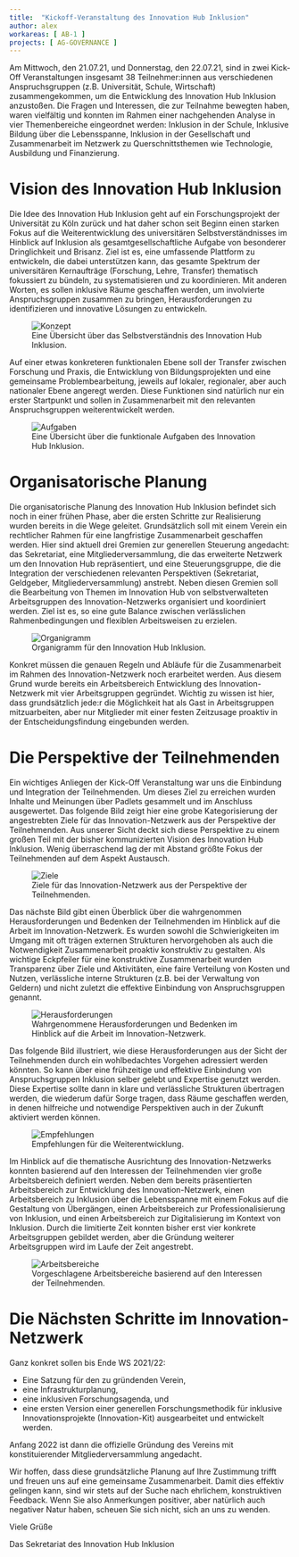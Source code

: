 ```yaml
---
title:  "Kickoff-Veranstaltung des Innovation Hub Inklusion"
author: alex
workareas: [ AB-1 ]
projects: [ AG-GOVERNANCE ]
---
```

Am Mittwoch, den 21.07.21, und Donnerstag, den 22.07.21, sind in zwei Kick-Off Veranstaltungen insgesamt 38 Teilnehmer:innen aus verschiedenen Anspruchsgruppen (z.B. Universität, Schule, Wirtschaft) zusammengekommen, um die Entwicklung des Innovation Hub Inklusion anzustoßen. Die Fragen und Interessen, die zur Teilnahme bewegten haben, waren vielfältig und konnten im Rahmen einer nachgehenden Analyse in vier Themenbereiche eingeordnet werden: Inklusion in der Schule, Inklusive Bildung über die Lebensspanne, Inklusion in der Gesellschaft und Zusammenarbeit im Netzwerk zu Querschnittsthemen wie Technologie, Ausbildung und Finanzierung.

# Vision des Innovation Hub Inklusion

Die Idee des Innovation Hub Inklusion geht auf ein Forschungsprojekt der Universität zu Köln zurück und hat daher schon seit Beginn einen starken Fokus auf die Weiterentwicklung des universitären Selbstverständnisses im Hinblick auf Inklusion als gesamtgesellschaftliche Aufgabe von besonderer Dringlichkeit und Brisanz. Ziel ist es, eine umfassende Plattform zu entwickeln, die dabei unterstützen kann, das gesamte Spektrum der universitären Kernaufträge (Forschung, Lehre, Transfer) thematisch fokussiert zu bündeln, zu systematisieren und zu koordinieren. Mit anderen Worten, es sollen inklusive Räume geschaffen werden, um involvierte Anspruchsgruppen zusammen zu bringen, Herausforderungen zu identifizieren und innovative Lösungen zu entwickeln. 

<figure>
  <img src="/assets/images/pages/konzept.svg" alt="Konzept"/>
  <figcaption>Eine Übersicht über das Selbstverständnis des Innovation Hub Inklusion.</figcaption>
</figure>

Auf einer etwas konkreteren funktionalen Ebene soll der Transfer zwischen Forschung und Praxis, die Entwicklung von Bildungsprojekten und eine gemeinsame Problembearbeitung, jeweils auf lokaler, regionaler, aber auch nationaler Ebene angeregt werden. Diese Funktionen sind natürlich nur ein erster Startpunkt und sollen in Zusammenarbeit mit den relevanten Anspruchsgruppen weiterentwickelt werden.

<figure>
  <img src="/assets/images/pages/aufgaben.svg" alt="Aufgaben"/>
  <figcaption>Eine Übersicht über die funktionale Aufgaben des Innovation Hub Inklusion.</figcaption>
</figure>

# Organisatorische Planung

Die organisatorische Planung des Innovation Hub Inklusion befindet sich noch in einer frühen Phase, aber die ersten Schritte zur Realisierung wurden bereits in die Wege geleitet. Grundsätzlich soll mit einem Verein ein rechtlicher Rahmen für eine langfristige Zusammenarbeit geschaffen werden. Hier sind aktuell drei Gremien zur generellen Steuerung angedacht: das Sekretariat, eine Mitgliederversammlung, die das erweiterte Netzwerk um den Innovation Hub repräsentiert, und eine Steuerungsgruppe, die die Integration der verschiedenen relevanten Perspektiven (Sekretariat, Geldgeber, Mitgliederversammlung) anstrebt. Neben diesen Gremien soll die Bearbeitung von Themen im Innovation Hub von selbstverwalteten Arbeitsgruppen des Innovation-Netzwerks organisiert und koordiniert werden. Ziel ist es, so eine gute Balance zwischen verlässlichen Rahmenbedingungen und flexiblen Arbeitsweisen zu erzielen.

<figure>
  <img src="/assets/images/posts/organigramm.png" alt="Organigramm"/>
  <figcaption>Organigramm für den Innovation Hub Inklusion.</figcaption>
</figure>

Konkret müssen die genauen Regeln und Abläufe für die Zusammenarbeit im Rahmen des Innovation-Netzwerk noch erarbeitet werden. Aus diesem Grund wurde bereits ein Arbeitsbereich Entwicklung des Innovation-Netzwerk mit vier Arbeitsgruppen gegründet. Wichtig zu wissen ist hier, dass grundsätzlich jede:r die Möglichkeit hat als Gast in Arbeitsgruppen mitzuarbeiten, aber nur Mitglieder mit einer festen Zeitzusage proaktiv in der Entscheidungsfindung eingebunden werden.

# Die Perspektive der Teilnehmenden

Ein wichtiges Anliegen der Kick-Off Veranstaltung war uns die Einbindung und Integration der Teilnehmenden. Um dieses Ziel zu erreichen wurden Inhalte und Meinungen über Padlets gesammelt und im Anschluss ausgewertet. Das folgende Bild zeigt hier eine grobe Kategorisierung der angestrebten Ziele für das Innovation-Netzwerk aus der Perspektive der Teilnehmenden. Aus unserer Sicht deckt sich diese Perspektive zu einem großen Teil mit der bisher kommunizierten Vision des Innovation Hub Inklusion. Wenig überraschend lag der mit Abstand größte Fokus der Teilnehmenden auf dem Aspekt Austausch.

<figure>
  <img src="/assets/images/posts/ziele_teilnehmende.svg" alt="Ziele"/>
  <figcaption>Ziele für das Innovation-Netzwerk aus der Perspektive der Teilnehmenden.</figcaption>
</figure>

Das nächste Bild gibt einen Überblick über die wahrgenommen Herausforderungen und Bedenken der Teilnehmenden im Hinblick auf die Arbeit im Innovation-Netzwerk. Es wurden sowohl die Schwierigkeiten im Umgang mit oft trägen externen Strukturen hervorgehoben als auch die Notwendigkeit Zusammenarbeit proaktiv konstruktiv zu gestalten. Als wichtige Eckpfeiler für eine konstruktive Zusammenarbeit wurden Transparenz über Ziele und Aktivitäten, eine faire Verteilung von Kosten und Nutzen, verlässliche interne Strukturen (z.B. bei der Verwaltung von Geldern) und nicht zuletzt die effektive Einbindung von Anspruchsgruppen genannt. 

<figure>
  <img src="/assets/images/posts/herausforderungen.svg" alt="Herausforderungen"/>
  <figcaption>Wahrgenommene Herausforderungen und Bedenken im Hinblick auf die Arbeit im Innovation-Netzwerk.</figcaption>
</figure>

Das folgende Bild illustriert, wie diese Herausforderungen aus der Sicht der Teilnehmenden durch ein wohlbedachtes Vorgehen adressiert werden könnten. So kann über eine frühzeitige und effektive Einbindung von Anspruchsgruppen Inklusion selber gelebt und Expertise genutzt werden. Diese Expertise sollte dann in klare und verlässliche Strukturen übertragen werden, die wiederum dafür Sorge tragen, dass Räume geschaffen werden, in denen hilfreiche und notwendige Perspektiven auch in der Zukunft aktiviert werden können.

<figure class="text-center">
  <img src="/assets/images/posts/empfehlungen.svg" alt="Empfehlungen" style="max-width:400px"/>
  <figcaption>Empfehlungen für die Weiterentwicklung.</figcaption>
</figure>

Im Hinblick auf die thematische Ausrichtung des Innovation-Netzwerks konnten basierend auf den Interessen der Teilnehmenden vier große Arbeitsbereich definiert werden. Neben dem bereits präsentierten Arbeitsbereich zur Entwicklung des Innovation-Netzwerk, einen Arbeitsbereich zu Inklusion über die Lebensspanne mit einem Fokus auf die Gestaltung von Übergängen, einen Arbeitsbereich zur Professionalisierung von Inklusion, und einen Arbeitsbereich zur Digitalisierung im Kontext von Inklusion. Durch die limitierte Zeit konnten bisher erst vier konkrete Arbeitsgruppen gebildet werden, aber die Gründung weiterer Arbeitsgruppen wird im Laufe der Zeit angestrebt.

<figure>
  <img src="/assets/images/posts/arbeitsbereiche.svg" alt="Arbeitsbereiche"/>
  <figcaption>Vorgeschlagene Arbeitsbereiche basierend auf den Interessen der Teilnehmenden.</figcaption>
</figure>

# Die Nächsten Schritte im Innovation-Netzwerk

Ganz konkret sollen bis Ende WS 2021/22:
* Eine Satzung für den zu gründenden Verein,
* eine Infrastrukturplanung,
* eine inklusiven Forschungsagenda, und
* eine ersten Version einer generellen Forschungsmethodik für inklusive Innovationsprojekte (Innovation-Kit) ausgearbeitet und entwickelt werden.

Anfang 2022 ist dann die offizielle Gründung des Vereins mit konstituierender Mitgliederversammlung angedacht.

Wir hoffen, dass diese grundsätzliche Planung auf Ihre Zustimmung trifft und freuen uns auf eine gemeinsame Zusammenarbeit. Damit dies effektiv gelingen kann, sind wir stets auf der Suche nach ehrlichem, konstruktiven Feedback. Wenn Sie also Anmerkungen positiver, aber natürlich auch negativer Natur haben, scheuen Sie sich nicht, sich an uns zu wenden. 

Viele Grüße

Das Sekretariat des Innovation Hub Inklusion
